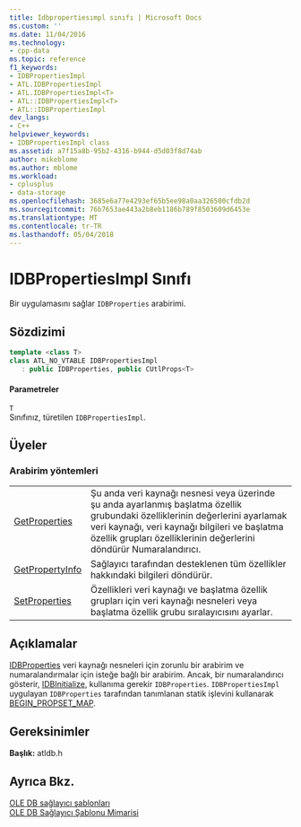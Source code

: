 ```yaml
---
title: Idbpropertiesımpl sınıfı | Microsoft Docs
ms.custom: ''
ms.date: 11/04/2016
ms.technology:
- cpp-data
ms.topic: reference
f1_keywords:
- IDBPropertiesImpl
- ATL.IDBPropertiesImpl
- ATL.IDBPropertiesImpl<T>
- ATL::IDBPropertiesImpl<T>
- ATL::IDBPropertiesImpl
dev_langs:
- C++
helpviewer_keywords:
- IDBPropertiesImpl class
ms.assetid: a7f15a8b-95b2-4316-b944-d5d03f8d74ab
author: mikeblome
ms.author: mblome
ms.workload:
- cplusplus
- data-storage
ms.openlocfilehash: 3685e6a77e4293ef65b5ee98a0aa326500cfdb2d
ms.sourcegitcommit: 76b7653ae443a2b8eb1186b789f8503609d6453e
ms.translationtype: MT
ms.contentlocale: tr-TR
ms.lasthandoff: 05/04/2018
---
```

# <a name="idbpropertiesimpl-class"></a>IDBPropertiesImpl Sınıfı
Bir uygulamasını sağlar `IDBProperties` arabirimi.  
  
## <a name="syntax"></a>Sözdizimi

```cpp
template <class T>   
class ATL_NO_VTABLE IDBPropertiesImpl   
   : public IDBProperties, public CUtlProps<T>  
```  
  
#### <a name="parameters"></a>Parametreler  
 `T`  
 Sınıfınız, türetilen `IDBPropertiesImpl`.  
  
## <a name="members"></a>Üyeler  
  
### <a name="interface-methods"></a>Arabirim yöntemleri  
  
|||  
|-|-|  
|[GetProperties](../../data/oledb/idbpropertiesimpl-getproperties.md)|Şu anda veri kaynağı nesnesi veya üzerinde şu anda ayarlanmış başlatma özellik grubundaki özelliklerinin değerlerini ayarlamak veri kaynağı, veri kaynağı bilgileri ve başlatma özellik grupları özelliklerinin değerlerini döndürür Numaralandırıcı.|  
|[GetPropertyInfo](../../data/oledb/idbpropertiesimpl-getpropertyinfo.md)|Sağlayıcı tarafından desteklenen tüm özellikler hakkındaki bilgileri döndürür.|  
|[SetProperties](../../data/oledb/idbpropertiesimpl-setproperties.md)|Özellikleri veri kaynağı ve başlatma özellik grupları için veri kaynağı nesneleri veya başlatma özellik grubu sıralayıcısını ayarlar.|  
  
## <a name="remarks"></a>Açıklamalar  
 [IDBProperties](https://msdn.microsoft.com/en-us/library/ms719607.aspx) veri kaynağı nesneleri için zorunlu bir arabirim ve numaralandırmalar için isteğe bağlı bir arabirim. Ancak, bir numaralandırıcı gösterir, [IDBInitialize](https://msdn.microsoft.com/en-us/library/ms713706.aspx), kullanıma gerekir `IDBProperties`. `IDBPropertiesImpl` uygulayan `IDBProperties` tarafından tanımlanan statik işlevini kullanarak [BEGIN_PROPSET_MAP](../../data/oledb/begin-propset-map.md).  
  
## <a name="requirements"></a>Gereksinimler  
 **Başlık:** atldb.h  
  
## <a name="see-also"></a>Ayrıca Bkz.  
 [OLE DB sağlayıcı şablonları](../../data/oledb/ole-db-provider-templates-cpp.md)   
 [OLE DB Sağlayıcı Şablonu Mimarisi](../../data/oledb/ole-db-provider-template-architecture.md)